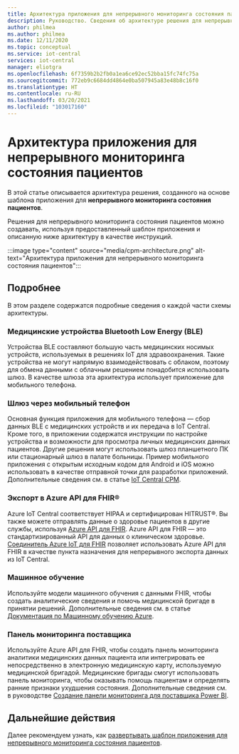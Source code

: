 ```yaml
---
title: Архитектура приложения для непрерывного мониторинга состояния пациентов в Azure IoT Central | Документация Майкрософт
description: Руководство. Сведения об архитектуре решения для непрерывного мониторинга состояния пациентов.
author: philmea
ms.author: philmea
ms.date: 12/11/2020
ms.topic: conceptual
ms.service: iot-central
services: iot-central
manager: eliotgra
ms.openlocfilehash: 6f7359b2b2fb0a1ea6ce92ec52bba15fc74fc75a
ms.sourcegitcommit: 772eb9c6684dd4864e0ba507945a83e48b8c16f0
ms.translationtype: HT
ms.contentlocale: ru-RU
ms.lasthandoff: 03/20/2021
ms.locfileid: "103017160"
---
```

# <a name="continuous-patient-monitoring-architecture"></a>Архитектура приложения для непрерывного мониторинга состояния пациентов

В этой статье описывается архитектура решения, созданного на основе шаблона приложения для **непрерывного мониторинга состояния пациентов**.

Решения для непрерывного мониторинга состояния пациентов можно создавать, используя предоставленный шаблон приложения и описанную ниже архитектуру в качестве инструкций.

:::image type="content" source="media/cpm-architecture.png" alt-text="Архитектура приложения для непрерывного мониторинга состояния пациентов":::

## <a name="details"></a>Подробнее

В этом разделе содержатся подробные сведения о каждой части схемы архитектуры.

### <a name="bluetooth-low-energy-ble-medical-devices"></a>Медицинские устройства Bluetooth Low Energy (BLE)

Устройства BLE составляют большую часть медицинских носимых устройств, используемых в решениях IoT для здравоохранения. Такие устройства не могут напрямую взаимодействовать с облаком, поэтому для обмена данными с облачным решением понадобится использовать шлюз. В качестве шлюза эта архитектура использует приложение для мобильного телефона.

### <a name="mobile-phone-gateway"></a>Шлюз через мобильный телефон

Основная функция приложения для мобильного телефона — сбор данных BLE с медицинских устройств и их передача в IoT Central. Кроме того, в приложении содержатся инструкции по настройке устройства и возможности для просмотра личных медицинских данных пациентов. Другие решения могут использовать шлюз планшетного ПК или стационарный шлюз в палате больницы. Пример мобильного приложения с открытым исходным кодом для Android и iOS можно использовать в качестве отправной точки для разработки приложений. Дополнительные сведения см. в статье [IoT Central CPM](/samples/iot-for-all/iotc-cpm-sample/iotc-cpm-sample/).

### <a name="export-to-azure-api-for-fhirreg"></a>Экспорт в Azure API для FHIR&reg;

Azure IoT Central соответствует HIPAA и сертифицирован HITRUST&reg;. Вы также можете отправлять данные о здоровье пациентов в другие службы, используя [Azure API для FHIR](../../healthcare-apis/fhir/overview.md). Azure API для FHIR — это стандартизированный API для данных о клиническом здоровье. [Соединитель Azure IoT для FHIR](../../healthcare-apis/fhir/iot-fhir-portal-quickstart.md) позволяет использовать Azure API для FHIR в качестве пункта назначения для непрерывного экспорта данных из IoT Central.

### <a name="machine-learning"></a>Машинное обучение

Используйте модели машинного обучения с данными FHIR, чтобы создать аналитические сведения и помочь медицинской бригаде в принятии решений. Дополнительные сведения см. в статье [Документация по Машинному обучению Azure](../../machine-learning/index.yml).

### <a name="provider-dashboard"></a>Панель мониторинга поставщика

Используйте Azure API для FHIR, чтобы создать панель мониторинга аналитики медицинских данных пациента или интегрировать ее непосредственно в электронную медицинскую карту, используемую медицинской бригадой. Медицинские бригады смогут использовать панель мониторинга, чтобы оказывать помощь пациентам и определять ранние признаки ухудшения состояния. Дополнительные сведения см. в руководстве [Создание панели мониторинга для поставщика Power BI](tutorial-health-data-triage.md).

## <a name="next-steps"></a>Дальнейшие действия

Далее рекомендуем узнать, как [развертывать шаблон приложения для непрерывного мониторинга состояния пациентов](tutorial-continuous-patient-monitoring.md).
